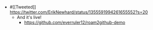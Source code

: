 - #[[Tweeted]] https://twitter.com/ErikNewhard/status/1355591994261655552?s=20
    - And it's live!
        - https://github.com/everruler12/roam2github-demo
